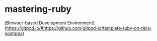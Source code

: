 # mastering-ruby

[Browser-based Development Environment]
(https://gitpod.io/#https://github.com/gitpod-io/template-ruby-on-rails-postgres)
